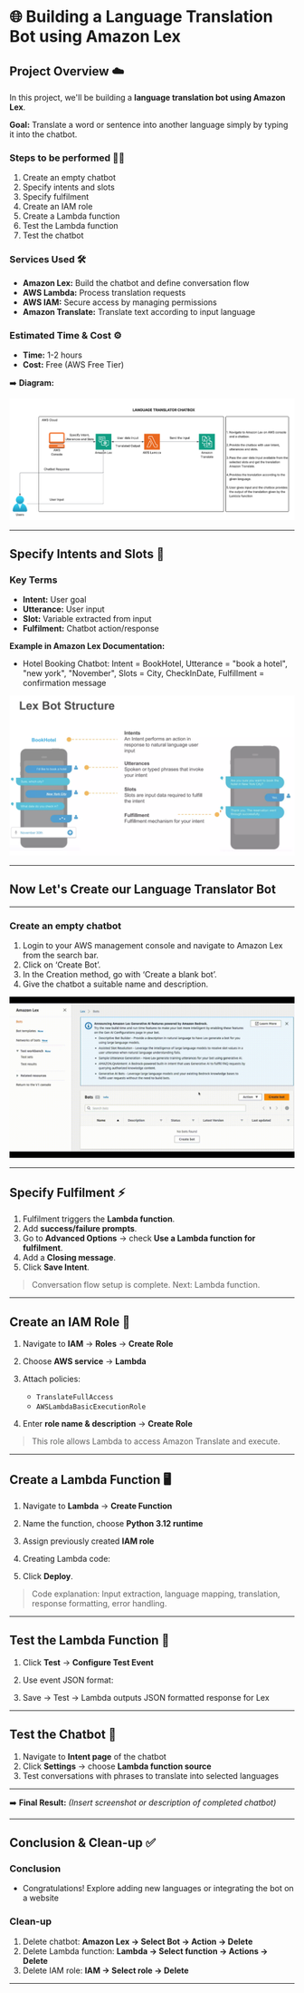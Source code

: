 # 🌐 Building a Language Translation Bot using Amazon Lex

## Project Overview ☁️

In this project, we'll be building a **language translation bot using Amazon Lex**.

**Goal:** Translate a word or sentence into another language simply by typing it into the chatbot.

### Steps to be performed 👩‍💻

1.  Create an empty chatbot
2.  Specify intents and slots
3.  Specify fulfilment
4.  Create an IAM role
5.  Create a Lambda function
6.  Test the Lambda function
7.  Test the chatbot

### Services Used 🛠

- **Amazon Lex:** Build the chatbot and define conversation flow
- **AWS Lambda:** Process translation requests
- **AWS IAM:** Secure access by managing permissions
- **Amazon Translate:** Translate text according to input language

### Estimated Time & Cost ⚙️

- **Time:** 1-2 hours
- **Cost:** Free (AWS Free Tier)

➡️ **Diagram:**

![Diagram](Images/diagram.png)

---

## Specify Intents and Slots 🎯

### Key Terms

- **Intent:** User goal
- **Utterance:** User input
- **Slot:** Variable extracted from input
- **Fulfilment:** Chatbot action/response

**Example in Amazon Lex Documentation:**

- Hotel Booking Chatbot: Intent = BookHotel, Utterance = "book a hotel", "new york", "November", Slots = City, CheckInDate, Fulfillment = confirmation message

![Structure](Images/structure.png)

---

## Now Let's Create our Language Translator Bot

---

### Create an empty chatbot

1.  Login to your AWS management console and navigate to Amazon Lex from the search bar.
2.  Click on ‘Create Bot’.
3.  In the Creation method, go with ‘Create a blank bot’.
4.  Give the chatbot a suitable name and description.

![Step-1](Images/step-1.gif)

---

## Specify Fulfilment ⚡

1.  Fulfilment triggers the **Lambda function**.
2.  Add **success/failure prompts**.
3.  Go to **Advanced Options** → check **Use a Lambda function for fulfilment**.
4.  Add a **Closing message**.
5.  Click **Save Intent**.

> Conversation flow setup is complete. Next: Lambda function.

---

## Create an IAM Role 🔐

1.  Navigate to **IAM** → **Roles** → **Create Role**
2.  Choose **AWS service** → **Lambda**
3.  Attach policies:

    - `TranslateFullAccess`
    - `AWSLambdaBasicExecutionRole`

4.  Enter **role name & description** → **Create Role**

> This role allows Lambda to access Amazon Translate and execute.

---

## Create a Lambda Function 🖥️

1.  Navigate to **Lambda** → **Create Function**
2.  Name the function, choose **Python 3.12 runtime**
3.  Assign previously created **IAM role**
4.  Creating Lambda code:

5.  Click **Deploy**.

> Code explanation: Input extraction, language mapping, translation, response formatting, error handling.

---

## Test the Lambda Function 🧪

1.  Click **Test** → **Configure Test Event**
2.  Use event JSON format:

3.  Save → Test → Lambda outputs JSON formatted response for Lex

---

## Test the Chatbot 💬

1.  Navigate to **Intent page** of the chatbot
2.  Click **Settings** → choose **Lambda function source**
3.  Test conversations with phrases to translate into selected languages

---

➡️ **Final Result:** _(Insert screenshot or description of completed chatbot)_

---

## Conclusion & Clean-up ✅

### Conclusion

- Congratulations! Explore adding new languages or integrating the bot on a website

### Clean-up

1.  Delete chatbot: **Amazon Lex → Select Bot → Action → Delete**
2.  Delete Lambda function: **Lambda → Select function → Actions → Delete**
3.  Delete IAM role: **IAM → Select role → Delete**

---
